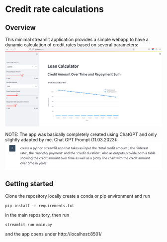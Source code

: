 # Credit rate calculations

## Overview
This minimal streamlit application
provides a simple webapp to have a dynamic calculation of credit rates based on
several parameters:
![App screenshot](./static/screenshot_app.png)

NOTE: The app was basically completely created using ChatGPT
and only slightly adapted by me.
Chat GPT Prompt (11.03.2023):  
![prompt](./static/prompt.png)

## Getting started
Clone the repository locally
create a conda or pip environment and run
```
pip install -r requirements.txt
```

in the main repository, then run

```
streamlit run main.py
```
and the app opens under http://localhost:8501/
